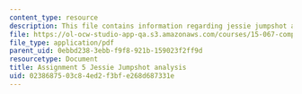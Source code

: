 ```yaml
---
content_type: resource
description: This file contains information regarding jessie jumpshot analysis.
file: https://ol-ocw-studio-app-qa.s3.amazonaws.com/courses/15-067-competitive-decision-making-and-negotiation-spring-2011/0238687503c84ed2f3bfe268d687331e_MIT15_067S11_assgn05.pdf
file_type: application/pdf
parent_uid: 0ebbd238-3ebb-f9f8-921b-159023f2ff9d
resourcetype: Document
title: Assignment 5 Jessie Jumpshot analysis
uid: 02386875-03c8-4ed2-f3bf-e268d687331e
---
```

